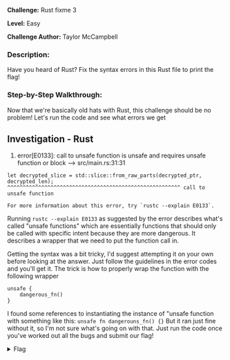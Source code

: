 **Challenge:** Rust fixme 3

**Level:** Easy

**Challenge Author:** Taylor McCampbell

### Description: 
Have you heard of Rust? Fix the syntax errors in this Rust file to print the flag!

### Step-by-Step Walkthrough:
Now that we're basically old hats with Rust, this challenge should be no problem! Let's run the code and see what errors we get

## Investigation - Rust
1. error[E0133]: call to unsafe function is unsafe and requires unsafe function or block --> src/main.rs:31:31

```
let decrypted_slice = std::slice::from_raw_parts(decrypted_ptr, decrypted_len);
^^^^^^^^^^^^^^^^^^^^^^^^^^^^^^^^^^^^^^^^^^^^^^^^^^^^^^^^ call to unsafe function

For more information about this error, try `rustc --explain E0133`.
```

Running ```rustc --explain E0133``` as suggested by the error describes what's called "unsafe functions" which are essentially functions that should only be called with specific intent because they are more dangerous. It describes a wrapper that we need to put the function call in.

Getting the syntax was a bit tricky, I'd suggest attempting it on your own before looking at the answer. Just follow the guidelines in the error codes and you'll get it. The trick is how to properly wrap the function with the following wrapper

```
unsafe {
    dangerous_fn()
}
```

I found some references to instantiating the instance of "unsafe function with something like this: ```unsafe fn dangerouns_fn() {}``` But it ran just fine without it, so I'm not sure what's going on with that. Just run the code once you've worked out all the bugs and submit our flag!


<details><summary>Flag</summary>
    <pre>
    picoCTF{n0w_y0uv3_f1x3d_1h3m_411}
    </pre>
   </details>